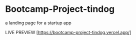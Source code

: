 # Bootcamp-Project-tindog
a landing page for a startup app

LIVE PREVIEW [https://bootcamp-project-tindog.vercel.app/]

 
